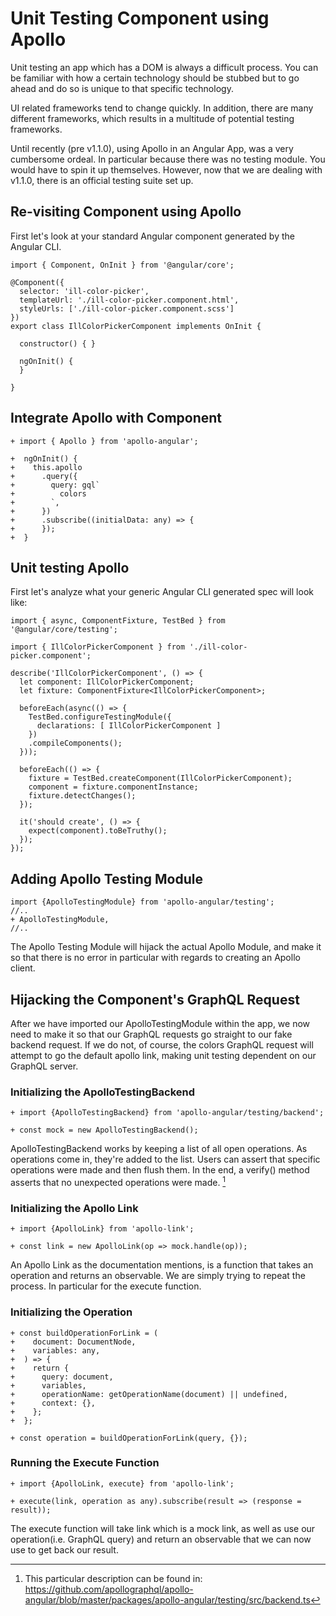  Unit Testing Component using Apollo 
====================================

Unit testing an app which has a DOM is always a difficult process. You
can be familiar with how a certain technology should be stubbed but to
go ahead and do so is unique to that specific technology.

UI related frameworks tend to change quickly. In addition, there are
many different frameworks, which results in a multitude of potential
testing frameworks.

Until recently (pre v1.1.0), using Apollo in an Angular App, was a very
cumbersome ordeal. In particular because there was no testing module.
You would have to spin it up themselves. However, now that we are
dealing with v1.1.0, there is an official testing suite set up.

 Re-visiting Component using Apollo 
-----------------------------------

First let's look at your standard Angular component generated by the
Angular CLI.

    import { Component, OnInit } from '@angular/core';

    @Component({
      selector: 'ill-color-picker',
      templateUrl: './ill-color-picker.component.html',
      styleUrls: ['./ill-color-picker.component.scss']
    })
    export class IllColorPickerComponent implements OnInit {

      constructor() { }

      ngOnInit() {
      }

    }

 Integrate Apollo with Component 
--------------------------------


    + import { Apollo } from 'apollo-angular';

    +  ngOnInit() {
    +    this.apollo
    +      .query({
    +        query: gql`
    +          colors
    +        `,
    +      })
    +      .subscribe((initialData: any) => {
    +      });
    +  }

 Unit testing Apollo 
--------------------

First let's analyze what your generic Angular CLI generated spec will
look like:

    import { async, ComponentFixture, TestBed } from '@angular/core/testing';

    import { IllColorPickerComponent } from './ill-color-picker.component';

    describe('IllColorPickerComponent', () => {
      let component: IllColorPickerComponent;
      let fixture: ComponentFixture<IllColorPickerComponent>;

      beforeEach(async(() => {
        TestBed.configureTestingModule({
          declarations: [ IllColorPickerComponent ]
        })
        .compileComponents();
      }));

      beforeEach(() => {
        fixture = TestBed.createComponent(IllColorPickerComponent);
        component = fixture.componentInstance;
        fixture.detectChanges();
      });

      it('should create', () => {
        expect(component).toBeTruthy();
      });
    });

 Adding Apollo Testing Module 
-----------------------------

    import {ApolloTestingModule} from 'apollo-angular/testing';
    //..
    + ApolloTestingModule,
    //..

The Apollo Testing Module will hijack the actual Apollo Module, and make
it so that there is no error in particular with regards to creating an
Apollo client.

 Hijacking the Component's GraphQL Request 
------------------------------------------

After we have imported our ApolloTestingModule within the app, we now
need to make it so that our GraphQL requests go straight to our fake
backend request. If we do not, of course, the colors GraphQL request
will attempt to go the default apollo link, making unit testing
dependent on our GraphQL server.

###  Initializing the ApolloTestingBackend 

    + import {ApolloTestingBackend} from 'apollo-angular/testing/backend';

    + const mock = new ApolloTestingBackend();

ApolloTestingBackend works by keeping a list of all open operations. As
operations come in, they're added to the list. Users can assert that
specific operations were made and then flush them. In the end, a
verify() method asserts that no unexpected operations were made. [^1]

###  Initializing the Apollo Link 

    + import {ApolloLink} from 'apollo-link';

    + const link = new ApolloLink(op => mock.handle(op));

An Apollo Link as the documentation mentions, is a function that takes
an operation and returns an observable. We are simply trying to repeat
the process. In particular for the execute function.

###  Initializing the Operation 

    + const buildOperationForLink = (
    +    document: DocumentNode,
    +    variables: any,
    +  ) => {
    +    return {
    +      query: document,
    +      variables,
    +      operationName: getOperationName(document) || undefined,
    +      context: {},
    +    };
    +  };

    + const operation = buildOperationForLink(query, {});

###  Running the Execute Function 

    + import {ApolloLink, execute} from 'apollo-link';

    + execute(link, operation as any).subscribe(result => (response = result));

The execute function will take link which is a mock link, as well as use
our operation(i.e. GraphQL query) and return an observable that we can
now use to get back our result.

[^1]: This particular description can be found in:
    https://github.com/apollographql/apollo-angular/blob/master/packages/apollo-angular/testing/src/backend.ts
